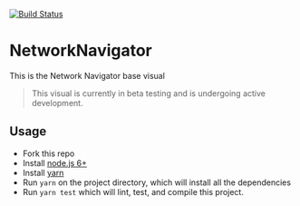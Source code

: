 [![Build Status](https://travis-ci.org/Microsoft/PowerBI-visuals-NetworkNavigator.svg?branch=develop)](https://travis-ci.org/Microsoft/PowerBI-visuals-NetworkNavigator)

# NetworkNavigator

This is the Network Navigator base visual

> This visual is currently in beta testing and is undergoing active development.

## Usage
* Fork this repo
* Install [node.js 6+](https://nodejs.org)
* Install [yarn](https://yarnpkg.com/lang/en/docs/install)
* Run `yarn` on the project directory, which will install all the dependencies
* Run `yarn test` which will lint, test, and compile this project.
